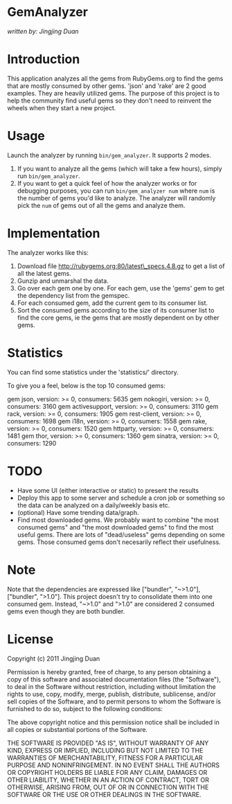 # GemAnalyzer

_written by: Jingjing Duan_

# Introduction

This application analyzes all the gems from RubyGems.org to find the gems
that are mostly consumed by other gems. 'json' and 'rake' are 2 good
examples. They are heavily utilized gems. The purpose of this project
is to help the community find useful gems so they don't need to reinvent
the wheels when they start a new project.

# Usage
Launch the analyzer by running `bin/gem_analyzer`. It supports 2 modes.

1. If you want to analyze all the gems (which will take a few hours), simply run `bin/gem_analyzer`.
2. If you want to get a quick feel of how the analyzer works or for debugging purposes, you can run `bin/gem_analyzer num` where `num` is the number of gems you'd like to analyze. The analyzer will randomly pick the `num` of gems out of all the gems and analyze them.

# Implementation

The analyzer works like this:

1. Download file http://rubygems.org:80/latest\_specs.4.8.gz to get a list of
all the latest gems.
2. Gunzip and unmarshal the data.
3. Go over each gem one by one. For each gem, use the 'gems' gem to get
the dependency list from the gemspec.
4. For each consumed gem, add the current gem to its consumer list.
5. Sort the consumed gems according to the size of its consumer list to
find the core gems, ie the gems that are mostly dependent on by other gems.

# Statistics
You can find some statistics under the 'statistics/' directory.

To give you a feel, below is the top 10 consumed gems:

gem json, version: >= 0, consumers: 5635
gem nokogiri, version: >= 0, consumers: 3160
gem activesupport, version: >= 0, consumers: 3110
gem rack, version: >= 0, consumers: 1905
gem rest-client, version: >= 0, consumers: 1698
gem i18n, version: >= 0, consumers: 1558
gem rake, version: >= 0, consumers: 1520
gem httparty, version: >= 0, consumers: 1481
gem thor, version: >= 0, consumers: 1360
gem sinatra, version: >= 0, consumers: 1290

# TODO

* Have some UI (either interactive or static) to present the results
* Deploy this app to some server and schedule a cron job or something
so the data can be analyzed on a daily/weekly basis etc.
* (optional) Have some trending data/graph.
* Find most downloaded gems. We probably want to combine "the most
consumed gems" and "the most downloaded gems" to find the most useful
gems. There are lots of "dead/useless" gems depending on some gems. Those
consumed gems don't necesarily reflect their usefulness.

# Note

Note that the dependencies are expressed like ["bundler", "~>1.0"],
["bundler", ">1.0"]. This project doesn't try to consolidate them into
one consumed gem. Instead, "~>1.0" and ">1.0" are considered 2 consumed
gems even though they are both bundler.
 
# License

Copyright (c) 2011 Jingjing Duan

Permission is hereby granted, free of charge, to any person obtaining a copy of this software and associated documentation files (the "Software"), to deal in the Software without restriction, including without limitation the rights to use, copy, modify, merge, publish, distribute, sublicense, and/or sell copies of the Software, and to permit persons to whom the Software is furnished to do so, subject to the following conditions:

The above copyright notice and this permission notice shall be included in all copies or substantial portions of the Software.

THE SOFTWARE IS PROVIDED "AS IS", WITHOUT WARRANTY OF ANY KIND, EXPRESS OR IMPLIED, INCLUDING BUT NOT LIMITED TO THE WARRANTIES OF MERCHANTABILITY, FITNESS FOR A PARTICULAR PURPOSE AND NONINFRINGEMENT. IN NO EVENT SHALL THE AUTHORS OR COPYRIGHT HOLDERS BE LIABLE FOR ANY CLAIM, DAMAGES OR OTHER LIABILITY, WHETHER IN AN ACTION OF CONTRACT, TORT OR OTHERWISE, ARISING FROM, OUT OF OR IN CONNECTION WITH THE SOFTWARE OR THE USE OR OTHER DEALINGS IN THE SOFTWARE.
